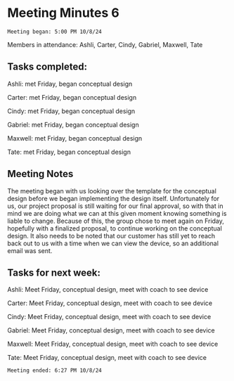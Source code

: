 # Meeting Minutes 6 

    Meeting began: 5:00 PM 10/8/24 

Members in attendance: Ashli, Carter, Cindy, Gabriel, Maxwell, Tate 

## Tasks completed: 

Ashli: met Friday, began conceptual design 

Carter: met Friday, began conceptual design 

Cindy: met Friday, began conceptual design 

Gabriel:  met Friday, began conceptual design 

Maxwell: met Friday, began conceptual design 

Tate: met Friday, began conceptual design 

 
## Meeting Notes
The meeting began with us looking over the template for the conceptual design before we began implementing the design itself. Unfortunately for us, our project proposal is still waiting for our final approval, so with that in mind we are doing what we can at this given moment knowing something is liable to change. Because of this, the group chose to meet again on Friday, hopefully with a finalized proposal, to continue working on the conceptual design. It also needs to be noted that our customer has still yet to reach back out to us with a time when we can view the device, so an additional email was sent. 

## Tasks for next week: 

Ashli: Meet Friday, conceptual design, meet with coach to see device 

Carter: Meet Friday, conceptual design, meet with coach to see device 

Cindy: Meet Friday, conceptual design, meet with coach to see device 

Gabriel: Meet Friday, conceptual design, meet with coach to see device 

Maxwell: Meet Friday, conceptual design, meet with coach to see device 

Tate: Meet Friday, conceptual design, meet with coach to see device 

    Meeting ended: 6:27 PM 10/8/24 

 
